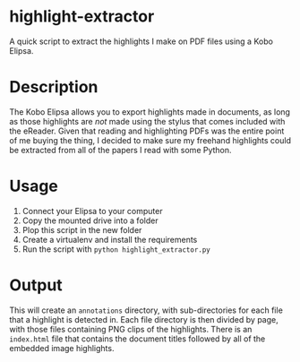 # highlight-extractor
A quick script to extract the highlights I make on PDF files using a Kobo
Elipsa.

# Description
The Kobo Elipsa allows you to export highlights made in documents, as long as
those highlights are *not* made using the stylus that comes included with the
eReader. Given that reading and highlighting PDFs was the entire point of me
buying the thing, I decided to make sure my freehand highlights could be
extracted from all of the papers I read with some Python.

# Usage
 1. Connect your Elipsa to your computer
 1. Copy the mounted drive into a folder
 1. Plop this script in the new folder
 1. Create a virtualenv and install the requirements
 1. Run the script with `python highlight_extractor.py`

# Output
This will create an `annotations` directory, with sub-directories for each file
that a highlight is detected in. Each file directory is then divided by page,
with those files containing PNG clips of the highlights. There is an
`index.html` file that contains the document titles followed by all of the
embedded image highlights.
